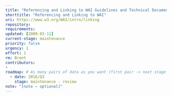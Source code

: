 ```yaml
---
title: "Referencing and Linking to WAI Guidelines and Technical Documents"
shorttitle: "Referencing and Linking to WAI"
uri: https://www.w3.org/WAI/intro/linking
repository: 
requirements: 
updated: [2009-03-11]
current-stage: maintenance
priority: false
urgency: 1
effort: 1
rm: Brent
contributors:
- 
roadmap: # As many pairs of data as you want (first pair -> next stage in the tool)
  - date: 2016/Q3
    stage: maintenance - review
note: "[note – optional]"
---
```

